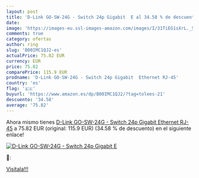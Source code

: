 ```yaml
---
layout: post
title: 'D-Link GO-SW-24G - Switch 24p Gigabit  E al 34.58 % de descuento'
date: 
image: 'https://images-eu.ssl-images-amazon.com/images/I/31TiEG1sXrL._SL200_.jpg'
comments: true
category: ofertas
author: ring
slug: 'B00IMC1QJ2-es'
actualPrice: 75.82 EUR
currency: EUR
price: 75.82
comparePrice: 115.9 EUR
prodname: 'D-Link GO-SW-24G - Switch 24p Gigabit  Ethernet RJ-45'
country: 'es'
flag: '🇪🇸'
buyurl: 'https://www.amazon.es/dp/B00IMC1QJ2/?tag=tolees-21'
descuento: '34.58'
average: '75.82'
---
```


Ahora mismo tienes [D-Link GO-SW-24G - Switch 24p Gigabit  Ethernet RJ-45](https://www.amazon.es/dp/B00IMC1QJ2/?tag=tolees-21) a 75.82 EUR (original: 115.9 EUR) (34.58 %  de descuento) en el siguiente enlace!

[![D-Link GO-SW-24G - Switch 24p Gigabit  E](https://images-eu.ssl-images-amazon.com/images/I/31TiEG1sXrL._SL200_.jpg)](https://www.amazon.es/dp/B00IMC1QJ2/?tag=tolees-21)

🔎:


[Visítala!!!](https://www.amazon.es/dp/B00IMC1QJ2/?tag=tolees-21)
